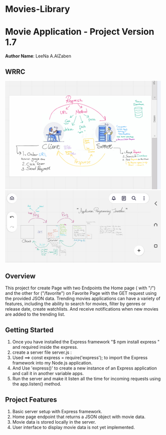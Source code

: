 # Movies-Library

# Movie Application - Project Version 1.7

**Author Name**: LeeNa A.AlZaben

## WRRC
![alt="WRRC diagram"](./wrrcdiagram.png)
![alt="API"](./WRRC_API.jpg)
## Overview

This project for create Page with two Endpoints the Home page ( with "/") and the other for
("/favorite") on Favorite Page with the GET request using the provided JSON data.
Trending movies applications can have a variety of features, including the ability to search for movies, filter by genres or release date, create watchlists.
And receive notifications when new movies are added to the trending list.
<!-- Trending movies -->

<!--  Search on movie -->

<!-- create watchlists -->
<!-- new trend list -->

## Getting Started
<!-- What are the steps that a user must take in order to build this app on their own machine and get it running? -->
1. Once you have installed the Express framework
"$ npm install express " and required inside the express.
2. create a server file server.js :
3. Used ==> const express = require('express');  to import the Express framework into my Node.js application.
4. And Use 'express()' to create a new instance of an Express application and call it in another variable apps.
5. Run the server and make it listen all the time for incoming requests using the app.listen() method.

## Project Features
<!-- What are the features included in you app -->
1. Basic server setup with Express framework.
2. Home page endpoint that returns a JSON object with movie data.
3. Movie data is stored locally in the server.
4. User interface to display movie data is not yet implemented.

